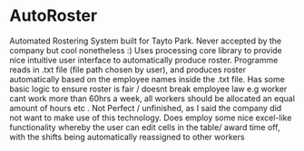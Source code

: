 # AutoRoster
Automated Rostering System built for Tayto Park. Never accepted by the company but cool nonetheless :) Uses processing core library to provide nice intuitive user interface to automatically produce roster. Programme reads in .txt file (file path chosen by user), and produces roster automatically based on the employee names inside the .txt file. Has some basic logic to ensure roster is fair /  doesnt break employee law e.g worker cant work more than 60hrs a week, all workers should be allocated an equal amount of hours etc . Not Perfect / unfinished, as I said the company did not want to make use of this technology. Does employ some nice excel-like functionality whereby the user can edit cells in the table/ award time off, with the shifts being automatically reassigned to other workers
